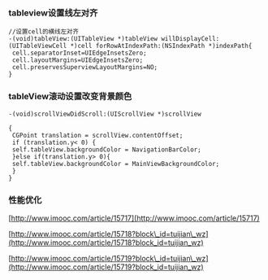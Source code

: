 ### tableview设置线左对齐

```
//设置cell的横线左对齐
-(void)tableView:(UITableView *)tableView willDisplayCell:(UITableViewCell *)cell forRowAtIndexPath:(NSIndexPath *)indexPath{
 cell.separatorInset=UIEdgeInsetsZero;
 cell.layoutMargins=UIEdgeInsetsZero;
 cell.preservesSuperviewLayoutMargins=NO;
}
```

### tableView滚动设置改变背景颜色

```
-(void)scrollViewDidScroll:(UIScrollView *)scrollView

{
 CGPoint translation = scrollView.contentOffset;
 if (translation.y< 0) {
 self.tableView.backgroundColor = NavigationBarColor;
 }else if(translation.y> 0){
 self.tableView.backgroundColor = MainViewBackgroundColor;
 }
}
```

### 性能优化

[http://www.imooc.com/article/15717](http://www.imooc.com/article/15717)

[http://www.imooc.com/article/15718?block\_id=tuijian\_wz](http://www.imooc.com/article/15718?block_id=tuijian_wz)

[http://www.imooc.com/article/15719?block\_id=tuijian\_wz](http://www.imooc.com/article/15719?block_id=tuijian_wz)

